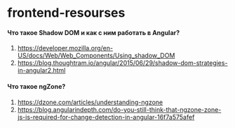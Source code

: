 # frontend-resourses

#### Что такое Shadow DOM и как с ним работать в Angular?

  1. https://developer.mozilla.org/en-US/docs/Web/Web_Components/Using_shadow_DOM
  2. https://blog.thoughtram.io/angular/2015/06/29/shadow-dom-strategies-in-angular2.html

#### Что такое ngZone?
  1. https://dzone.com/articles/understanding-ngzone
  2. https://blog.angularindepth.com/do-you-still-think-that-ngzone-zone-js-is-required-for-change-detection-in-angular-16f7a575afef
